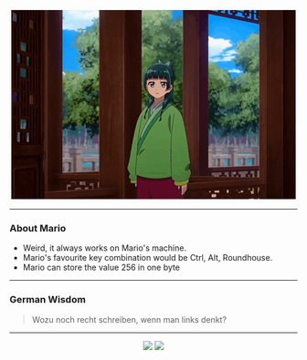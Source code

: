 <p align="center">
  <img src="assets/maomao.gif" />
</p>

---

### About Mario
- Weird, it always works on Mario's machine.
- Mario's favourite key combination would be Ctrl, Alt, Roundhouse.
- Mario can store the value 256 in one byte

---

### German Wisdom
> Wozu noch recht schreiben, wenn man links denkt?

---

<p align="center">
  <a>
    <img height="180em" src="https://github-readme-stats-eight-theta.vercel.app/api?username=Torfkopp&show_icons=true&theme=dark&include_all_commits=true&count_private=true"/>
  </a>
  <a href="https://github.com/Torfkopp?tab=repositories">
    <img height="180em" src="https://github-readme-stats-eight-theta.vercel.app/api/top-langs/?username=torfkopp&layout=compact&theme=dark&langs_count=8&hide=java"/>
  </a>
</p>
